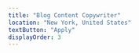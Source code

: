 ```yaml
---
title: "Blog Content Copywriter"
location: "New York, United States"
textButton: "Apply"
displayOrder: 3
---
```

